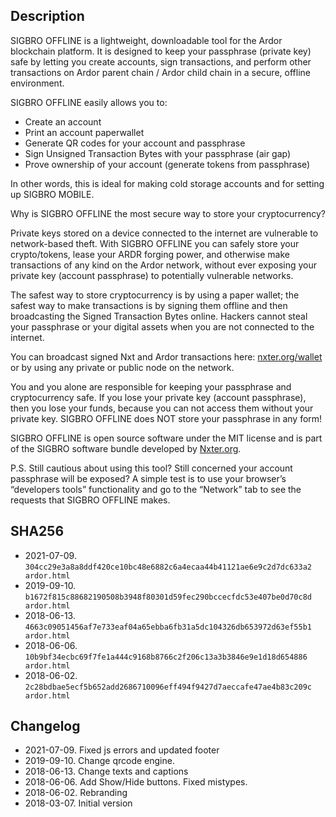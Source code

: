 ## Description

SIGBRO OFFLINE is a lightweight, downloadable tool for the Ardor blockchain platform. It is designed to keep your passphrase (private key) safe by letting you create accounts, sign transactions, and perform other transactions on Ardor parent chain / Ardor child chain in a secure, offline environment.

SIGBRO OFFLINE easily allows you to:
 - Create an account
 - Print an account paperwallet
 - Generate QR codes for your account and passphrase
 - Sign Unsigned Transaction Bytes with your passphrase (air gap)
 - Prove ownership of your account (generate tokens from passphrase)

In other words, this is ideal for making cold storage accounts and for setting up SIGBRO MOBILE.

Why is SIGBRO OFFLINE the most secure way to store your cryptocurrency?

Private keys stored on a device connected to the internet are vulnerable to network-based theft. With SIGBRO OFFLINE you can safely store your crypto/tokens, lease your ARDR forging power, and otherwise make transactions of any kind on the Ardor network, without ever exposing your private key (account passphrase) to potentially vulnerable networks.

The safest way to store cryptocurrency is by using a paper wallet; the safest way to make transactions is by signing them offline and then broadcasting the Signed Transaction Bytes online. Hackers cannot steal your passphrase or your digital assets when you are not connected to the internet.

You can broadcast signed Nxt and Ardor transactions here: [nxter.org/wallet](https://nxter.org/wallet) or by using any private or public node on the network.

You and you alone are responsible for keeping your passphrase and cryptocurrency safe. If you lose your private key (account passphrase), then you lose your funds, because you can not access them without your private key. SIGBRO OFFLINE does NOT store your passphrase in any form!

SIGBRO OFFLINE is open source software under the MIT license and is part of the SIGBRO software bundle developed by [Nxter.org](https://www.nxter.org).

P.S. Still cautious about using this tool? Still concerned your account passphrase will be exposed? A simple test is to use your browser’s “developers tools” functionality and go to the “Network” tab to see the requests that SIGBRO OFFLINE makes.

## SHA256
 - 2021-07-09. `304cc29e3a8a8ddf420ce10bc48e6882c6a4ecaa44b41121ae6e9c2d7dc633a2 ardor.html`
 - 2019-09-10. `b1672f815c88682190508b3948f80301d59fec290bccecfdc53e407be0d70c8d  ardor.html`
 - 2018-06-13. `4663c09051456af7e733eaf04a65ebba6fb31a5dc104326db653972d63ef55b1  ardor.html`
 - 2018-06-06. `10b9bf34ecbc69f7fe1a444c9168b8766c2f206c13a3b3846e9e1d18d654886  ardor.html`
 - 2018-06-02. `2c28bdbae5ecf5b652add2686710096eff494f9427d7aeccafe47ae4b83c209c  ardor.html`

## Changelog
 - 2021-07-09. Fixed js errors and updated footer
 - 2019-09-10. Change qrcode engine.
 - 2018-06-13. Change texts and captions
 - 2018-06-06. Add Show/Hide buttons. Fixed mistypes.
 - 2018-06-02. Rebranding  
 - 2018-03-07. Initial version
